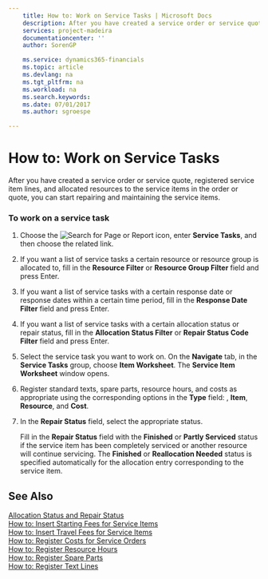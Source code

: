 ```yaml
---
    title: How to: Work on Service Tasks | Microsoft Docs
    description: After you have created a service order or service quote, registered service item lines, and allocated resources to the service items in the order or quote, you can start repairing and maintaining the service items.
    services: project-madeira
    documentationcenter: ''
    author: SorenGP

    ms.service: dynamics365-financials
    ms.topic: article
    ms.devlang: na
    ms.tgt_pltfrm: na
    ms.workload: na
    ms.search.keywords:
    ms.date: 07/01/2017
    ms.author: sgroespe

---
```

# How to: Work on Service Tasks
After you have created a service order or service quote, registered service item lines, and allocated resources to the service items in the order or quote, you can start repairing and maintaining the service items.  
  
### To work on a service task  
  
1.  Choose the ![Search for Page or Report](media/ui-search/search_small.png "Search for Page or Report icon") icon, enter **Service Tasks**, and then choose the related link.  
  
2.  If you want a list of service tasks a certain resource or resource group is allocated to, fill in the **Resource Filter** or **Resource Group Filter** field and press Enter.  
  
3.  If you want a list of service tasks with a certain response date or response dates within a certain time period, fill in the **Response Date Filter** field and press Enter.  
  
4.  If you want a list of service tasks with a certain allocation status or repair status, fill in the **Allocation Status Filter** or **Repair Status Code Filter** field and press Enter.  
  
5.  Select the service task you want to work on. On the **Navigate** tab, in the **Service Tasks** group, choose **Item Worksheet**. The **Service Item Worksheet** window opens.  
  
6.  Register standard texts, spare parts, resource hours, and costs as appropriate using the corresponding options in the **Type** field:  <Blank>, **Item**, **Resource**, and **Cost**.  
  
7.  In the **Repair Status** field, select the appropriate status.  
  
     Fill in the **Repair Status** field with the **Finished** or **Partly Serviced** status if the service item has been completely serviced or another resource will continue servicing. The **Finished** or **Reallocation Needed** status is specified automatically for the allocation entry corresponding to the service item.  
  
## See Also  
 [Allocation Status and Repair Status](../allocation-status-and-repair-status.md)   
 [How to: Insert Starting Fees for Service Items](../how-to-insert-starting-fees-for-service-items.md)   
 [How to: Insert Travel Fees for Service Items](../how-to-insert-travel-fees-for-service-items.md)   
 [How to: Register Costs for Service Orders](../how-to-register-costs-for-service-orders.md)   
 [How to: Register Resource Hours](../how-to-register-resource-hours.md)   
 [How to: Register Spare Parts](../how-to-register-spare-parts.md)   
 [How to: Register Text Lines](../how-to-register-text-lines.md)